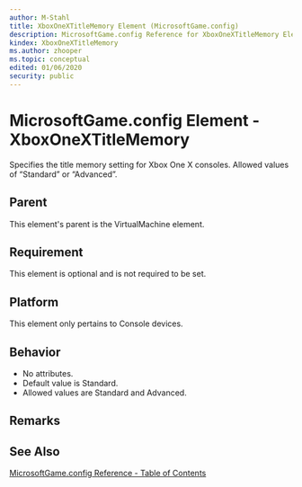 ```yaml
---
author: M-Stahl
title: XboxOneXTitleMemory Element (MicrosoftGame.config)
description: MicrosoftGame.config Reference for XboxOneXTitleMemory Element.
kindex: XboxOneXTitleMemory
ms.author: zhooper
ms.topic: conceptual
edited: 01/06/2020
security: public
---
```


# MicrosoftGame.config Element - XboxOneXTitleMemory

Specifies the title memory setting for Xbox One X consoles. Allowed values of “Standard” or “Advanced”.

## Parent
This element's parent is the VirtualMachine element.

## Requirement
This element is optional and is not required to be set. 

## Platform
This element only pertains to Console devices.

## Behavior
* No attributes.
* Default value is Standard.
* Allowed values are Standard and Advanced.

## Remarks


## See Also
[MicrosoftGame.config Reference - Table of Contents](gc-microsoftgameconfig-toc.md)  